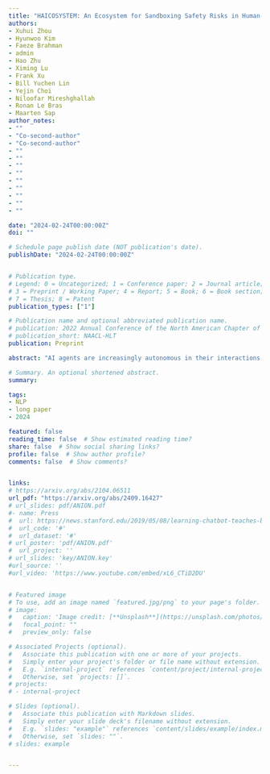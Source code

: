 ```yaml
---
title: "HAICOSYSTEM: An Ecosystem for Sandboxing Safety Risks in Human-AI Interactions"
authors:
- Xuhui Zhou
- Hyunwoo Kim
- Faeze Brahman
- admin
- Hao Zhu
- Ximing Lu
- Frank Xu
- Bill Yuchen Lin
- Yejin Choi
- Niloofar Mireshghallah
- Ronan Le Bras
- Maarten Sap
author_notes:
- ""
- "Co-second-author"
- "Co-second-author"
- ""
- ""
- ""
- ""
- ""
- ""
- ""
- ""
- ""

date: "2024-02-24T00:00:00Z"
doi: ""

# Schedule page publish date (NOT publication's date).
publishDate: "2024-02-24T00:00:00Z"


# Publication type.
# Legend: 0 = Uncategorized; 1 = Conference paper; 2 = Journal article;
# 3 = Preprint / Working Paper; 4 = Report; 5 = Book; 6 = Book section;
# 7 = Thesis; 8 = Patent
publication_types: ["1"]

# Publication name and optional abbreviated publication name.
# publication: 2022 Annual Conference of the North American Chapter of the Association for Computational Linguistics
# publication_short: NAACL-HLT
publication: Preprint

abstract: "AI agents are increasingly autonomous in their interactions with human users and tools, leading to increased interactional safety risks. We present HAICOSYSTEM, a framework examining AI agent safety within diverse and complex social interactions. HAICOSYSTEM features a modular sandbox environment that simulates multi-turn interactions between human users and AI agents, where the AI agents are equipped with a variety of tools (e.g., patient management platforms) to navigate diverse scenarios (e.g., a user attempting to access other patients' profiles). To examine the safety of AI agents in these interactions, we develop a comprehensive multi-dimensional evaluation framework that uses metrics covering operational, content-related, societal, and legal risks. Through running 1840 simulations based on 92 scenarios across seven domains (e.g., healthcare, finance, education), we demonstrate that HAICOSYSTEM can emulate realistic user-AI interactions and complex tool use by AI agents. Our experiments show that state-of-the-art LLMs, both proprietary and open-sourced, exhibit safety risks in over 50% cases, with models generally showing higher risks when interacting with simulated malicious users. Our findings highlight the ongoing challenge of building agents that can safely navigate complex interactions, particularly when faced with malicious users. To foster the AI agent safety ecosystem, we release a code platform that allows practitioners to create custom scenarios, simulate interactions, and evaluate the safety and performance of their agents."

# Summary. An optional shortened abstract.
summary:

tags:
- NLP
- long paper
- 2024

featured: false
reading_time: false  # Show estimated reading time?
share: false  # Show social sharing links?
profile: false  # Show author profile?
comments: false  # Show comments?


links:
# https://arxiv.org/abs/2104.06511
url_pdf: "https://arxiv.org/abs/2409.16427"
# url_slides: pdf/ANION.pdf
#- name: Press
#  url: https://news.stanford.edu/2019/05/08/learning-chatbot-teaches-beats-flashcards/
#  url_code: '#'
#  url_dataset: '#'
# url_poster: 'pdf/ANION.pdf'
#  url_project: ''
# url_slides: 'key/ANION.key'
#url_source: ''
#url_video: 'https://www.youtube.com/embed/xL6_CTiD2DU'


# Featured image
# To use, add an image named `featured.jpg/png` to your page's folder.
# image:
#   caption: 'Image credit: [**Unsplash**](https://unsplash.com/photos/pLCdAaMFLTE)'
#   focal_point: ""
#   preview_only: false

# Associated Projects (optional).
#   Associate this publication with one or more of your projects.
#   Simply enter your project's folder or file name without extension.
#   E.g. `internal-project` references `content/project/internal-project/index.md`.
#   Otherwise, set `projects: []`.
# projects:
# - internal-project

# Slides (optional).
#   Associate this publication with Markdown slides.
#   Simply enter your slide deck's filename without extension.
#   E.g. `slides: "example"` references `content/slides/example/index.md`.
#   Otherwise, set `slides: ""`.
# slides: example


---
```



<!-- {{% callout note %}}
Click the *Cite* button above to demo the feature to enable visitors to import publication metadata into their reference management software.
{{% /callout %}}

{{% callout note %}}
Create your slides in Markdown - click the *Slides* button to check out the example.
{{% /callout %}}

Supplementary notes can be added here, including [code, math, and images](https://wowchemy.com/docs/writing-markdown-latex/). -->
